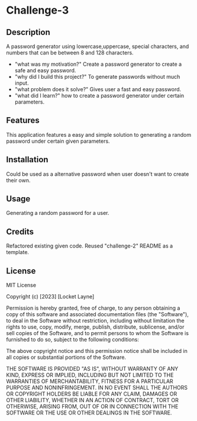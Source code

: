 # Challenge-3
## Description

A password generator using lowercase,uppercase, special characters, and numbers that can be between 8 and 128 characters.

- "what was my motivation?" Create a password generator to create a safe and easy password.
- "why did I build this project?" To generate passwords without much input.
- "what problem does it solve?" Gives user a fast and easy password.
- "what did I learn?" how to create a password generator under certain parameters.

## Features

This application features a easy and simple solution to generating a random password under certain given parameters.

## Installation

Could be used as a alternative password when user doesn't want to create their own.

## Usage

Generating a random password for a user.

## Credits

Refactored existing given code.
Reused "challenge-2" README as a template.

## License 

MIT License

Copyright (c) [2023] [Locket Layne]

Permission is hereby granted, free of charge, to any person obtaining a copy
of this software and associated documentation files (the "Software"), to deal
in the Software without restriction, including without limitation the rights
to use, copy, modify, merge, publish, distribute, sublicense, and/or sell
copies of the Software, and to permit persons to whom the Software is
furnished to do so, subject to the following conditions:

The above copyright notice and this permission notice shall be included in all
copies or substantial portions of the Software.

THE SOFTWARE IS PROVIDED "AS IS", WITHOUT WARRANTY OF ANY KIND, EXPRESS OR
IMPLIED, INCLUDING BUT NOT LIMITED TO THE WARRANTIES OF MERCHANTABILITY,
FITNESS FOR A PARTICULAR PURPOSE AND NONINFRINGEMENT. IN NO EVENT SHALL THE
AUTHORS OR COPYRIGHT HOLDERS BE LIABLE FOR ANY CLAIM, DAMAGES OR OTHER
LIABILITY, WHETHER IN AN ACTION OF CONTRACT, TORT OR OTHERWISE, ARISING FROM,
OUT OF OR IN CONNECTION WITH THE SOFTWARE OR THE USE OR OTHER DEALINGS IN THE
SOFTWARE.